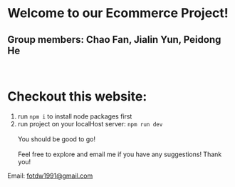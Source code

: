 # Welcome to our Ecommerce Project!

## Group members: Chao Fan, Jialin Yun, Peidong He

<br />

# Checkout this website:

1. run <code>npm i</code> to install node packages first
2. run project on your localHost server: <code>npm run dev</code>
   <br />
   <br />
   You should be good to go!
   <br />
   <br />
   Feel free to explore and email me if you have any suggestions! Thank you!

Email: fotdw1991@gmail.com

